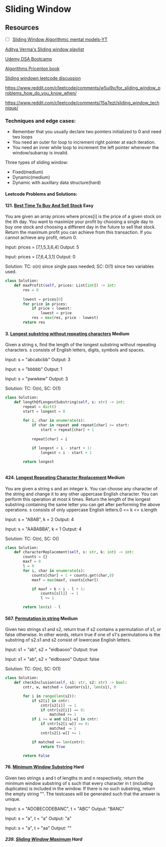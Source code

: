 # Sliding Window

## Resources

- [ ] [Sliding Window Algorithmic mental models-YT](https://www.youtube.com/watch?v=MK-NZ4hN7rs)

[Aditya Verma's Sliding window playlist](https://www.youtube.com/watch?v=EHCGAZBbB88&list=PL_z_8CaSLPWeM8BDJmIYDaoQ5zuwyxnfj&pp=iAQB)


[Udemy DSA Bootcamp](https://www.udemy.com/course/data-structures-and-algorithms-bootcamp-in-python/)

[Algorithms Pricenton book](https://algs4.cs.princeton.edu/home/)

[Sliding windown leetcode discussion](https://leetcode.com/problems/frequency-of-the-most-frequent-element/solutions/1175088/c-maximum-sliding-window-cheatsheet-template/comments/1427583/)

https://www.reddit.com/r/leetcode/comments/w5ui9x/for_sliding_window_problems_how_do_you_know_when/

https://www.reddit.com/r/leetcode/comments/15a7ezt/sliding_window_technique/


### Techniques and edge cases: 

- Remember that you usually declare two pointers initialized to 0 and need two loops
- You need an outer for loop to increment right pointer at each iteration.
- You need an inner while loop to increment the left pointer whenever the window/subarray is invalid.

Three types of sliding window: 
- Fixed(medium)
- Dynamic(medium)
- Dynamic with auxillary data structure(hard)



#### Leetcode Problems and Solutions:

#### 121. [Best Time To Buy And Sell Stock](https://leetcode.com/problems/best-time-to-buy-and-sell-stock/) Easy

You are given an array prices where prices[i] is the price of a given stock on the ith day.
You want to maximize your profit by choosing a single day to buy one stock and choosing a different day in the future to sell that stock.
Return the maximum profit you can achieve from this transaction. If you cannot achieve any profit, return 0.

Input: prices = [7,1,5,3,6,4]
Output: 5

Input: prices = [7,6,4,3,1]
Output: 0


Solution: TC: o(n) since single pass needed; SC: O(1) since two variables used.

```python
class Solution:
    def maxProfit(self, prices: List[int]) -> int:
        res = 0
        
        lowest = prices[0]
        for price in prices:
            if price < lowest:
                lowest = price
            res = max(res, price - lowest)
        return res
```


#### 3. [Longest substring without repeating characters](https://leetcode.com/problems/longest-substring-without-repeating-characters/description/) Medium

Given a string s, find the length of the longest substring without repeating characters. s consists of English letters, digits, symbols and spaces.

Input: s = "abcabcbb"
Output: 3

Input: s = "bbbbb"
Output: 1

Input: s = "pwwkew"
Output: 3

Solution: TC: O(n), SC: O(1)

```python
class Solution:
    def lengthOfLongestSubstring(self, s: str) -> int:
        repeat = dict()
        start = longest = 0
        
        for i, char in enumerate(s):
            if char in repeat and repeat[char] >= start:
                start = repeat[char] + 1
            
            repeat[char] = i

            if longest < i - start + 1:
                longest = i - start + 1

        return longest
        
```

#### 424. [Longest Repeating Character Replacement](https://leetcode.com/problems/longest-repeating-character-replacement/description/) Medium

You are given a string s and an integer k. You can choose any character of the string and change it to any other uppercase English character. You can perform this operation at most k times.
Return the length of the longest substring containing the same letter you can get after performing the above operations. s consists of only uppercase English letters.0 <= k <= s.length

Input: s = "ABAB", k = 2
Output: 4

Input: s = "AABABBA", k = 1
Output: 4

Solution: TC: O(n), SC: O()

```python
class Solution:
    def characterReplacement(self, s: str, k: int) -> int:
        counts = {}
        maxf = 0
        l = 0
        for i, char in enumerate(s):
            counts[char] = 1 + counts.get(char,0)
            maxf = max(maxf, counts[char])

            if maxf + k < i - l + 1:
                counts[s[l]] -= 1
                l += 1

        return len(s) - l
```


#### 567. [Permutation in string](https://leetcode.com/problems/permutation-in-string/description/) Medium

Given two strings s1 and s2, return true if s2 contains a permutation of s1, or false otherwise.
In other words, return true if one of s1's permutations is the substring of s2.s1 and s2 consist of lowercase English letters.

Input: s1 = "ab", s2 = "eidbaooo"
Output: true

Input: s1 = "ab", s2 = "eidboaoo"
Output: false

Solution: TC: O(n), SC: O(1)

```python
class Solution:
    def checkInclusion(self, s1: str, s2: str) -> bool:
        cntr, w, matched = Counter(s1), len(s1), 0   

        for i in range(len(s2)):
            if s2[i] in cntr: 
                cntr[s2[i]] -= 1
                if cntr[s2[i]] == 0:
                    matched += 1
            if i >= w and s2[i-w] in cntr: 
                if cntr[s2[i-w]] == 0:
                    matched -= 1
                cntr[s2[i-w]] += 1

            if matched == len(cntr):
                return True

        return False
```

#### 76. [Minimum Window Substring](https://leetcode.com/problems/minimum-window-substring/description/) Hard

Given two strings s and t of lengths m and n respectively, return the minimum window substring  of s such that every character in t (including duplicates) is included in the window. If there is no such substring, return the empty string "".
The testcases will be generated such that the answer is unique.

Input: s = "ADOBECODEBANC", t = "ABC"
Output: "BANC"

Input: s = "a", t = "a"
Output: "a"

Input: s = "a", t = "aa"
Output: ""



##### 239. [Sliding Window Maximum](https://leetcode.com/problems/sliding-window-maximum/description/) Hard


